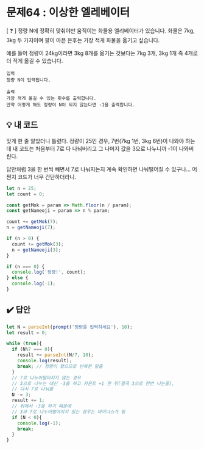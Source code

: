 # 문제64 : 이상한 엘레베이터

[ ❓ ] 정량 N에 정확히 맞춰야만 움직이는 화물용 엘리베이터가 있습니다.
화물은 7kg, 3kg 두 가지이며 팔이 아픈 은후는 가장 적게 화물을 옮기고 싶습니다.

예를 들어 정량이 24kg이라면 3kg 8개를 옮기는 것보다는
7kg 3개, 3kg 1개 즉 4개로 더 적게 옮길 수 있습니다.


```
입력
정량 N이 입력됩니다.

출력
가장 적게 옮길 수 있는 횟수를 출력합니다.
만약 어떻게 해도 정량이 N이 되지 않는다면 -1을 출력합니다.
```


## 💡 내 코드
맞게 한 줄 알았더니 틀렸다. 
정량이 25인 경우, 7번(7kg 1번, 3kg 6번)이 나와야 하는데 내 코드는 처음부터 7로 다 나눠버리고 그 나머지 값을 3으로 나누니까 -1이 나와버린다. 

답안처럼 3을 한 번씩 빼면서 7로 나눠지는지 계속 확인하면 나눠떨어질 수 있구나... 어쩐지 코드가 너무 간단하더라니. 

```js
let n = 25;
let count = 0;

const getMok = param => Math.floor(n / param);
const getNameoji = param => n % param;

count += getMok(7);
n = getNameoji(7);

if (n > 0) {
  count += getMok(3);
  n = getNameoji(3);
}

if (n === 0) {
  console.log('정량!', count);
} else {
  console.log(-1);
}
```


## ✔️ 답안
```js
let N = parseInt(prompt('정량을 입력하세요'), 10);
let result = 0;

while (true){
  if (N%7 === 0){
    result += parseInt(N/7, 10);
    console.log(result);
    break; // 정량이 됐으므로 반복문 탈출 
  }
  // 7로 나누어떨어지지 않는 경우 
  // 3으로 나누는 대신 -3을 하고 카운트 +1 한 뒤(결국 3으로 한번 나눈꼴), 
  // 다시 7로 나눠봄
  N -= 3;
  result += 1;
  // 위에서 -3을 하기 때문에 
  // 3과 7로 나누어떨어지지 않는 경우는 마이너스가 됨
  if (N < 0){
    console.log(-1);
    break;
  }
}
```

